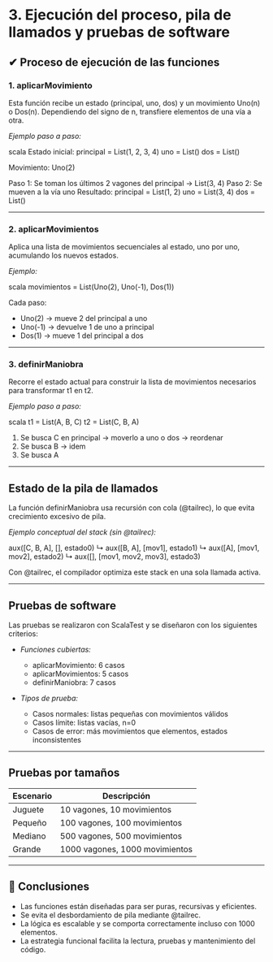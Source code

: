 # 3. Ejecución del proceso, pila de llamados y pruebas de software

## ✔ Proceso de ejecución de las funciones

###  1. aplicarMovimiento

Esta función recibe un estado (principal, uno, dos) y un movimiento Uno(n) o Dos(n). Dependiendo del signo de n, transfiere elementos de una vía a otra.

*Ejemplo paso a paso:*

scala
Estado inicial:
principal = List(1, 2, 3, 4)
uno = List()
dos = List()

Movimiento: Uno(2)

Paso 1: Se toman los últimos 2 vagones del principal → List(3, 4)
Paso 2: Se mueven a la vía uno
Resultado:
principal = List(1, 2)
uno = List(3, 4)
dos = List()



---

### 2. aplicarMovimientos

Aplica una lista de movimientos secuenciales al estado, uno por uno, acumulando los nuevos estados.

*Ejemplo:*

scala
movimientos = List(Uno(2), Uno(-1), Dos(1))

Cada paso:
- Uno(2) → mueve 2 del principal a uno
- Uno(-1) → devuelve 1 de uno a principal
- Dos(1) → mueve 1 del principal a dos


---

### 3. definirManiobra

Recorre el estado actual para construir la lista de movimientos necesarios para transformar t1 en t2.

*Ejemplo paso a paso:*

scala
t1 = List(A, B, C)
t2 = List(C, B, A)

1. Se busca C en principal → moverlo a uno o dos → reordenar
2. Se busca B → idem
3. Se busca A


---
 

## Estado de la pila de llamados

La función definirManiobra usa recursión con cola (@tailrec), lo que evita crecimiento excesivo de pila.

*Ejemplo conceptual del stack (sin @tailrec):*


aux([C, B, A], [], estado0)
↳ aux([B, A], [mov1], estado1)
↳ aux([A], [mov1, mov2], estado2)
↳ aux([], [mov1, mov2, mov3], estado3)


Con @tailrec, el compilador optimiza este stack en una sola llamada activa.

---

##  Pruebas de software

Las pruebas se realizaron con ScalaTest y se diseñaron con los siguientes criterios:

- *Funciones cubiertas:*
  - aplicarMovimiento: 6 casos
  - aplicarMovimientos: 5 casos
  - definirManiobra: 7 casos

- *Tipos de prueba:*
  - Casos normales: listas pequeñas con movimientos válidos
  - Casos límite: listas vacías, n=0
  - Casos de error: más movimientos que elementos, estados inconsistentes

---

##  Pruebas por tamaños

| Escenario | Descripción |
|----------|-------------|
| Juguete | 10 vagones, 10 movimientos |
| Pequeño | 100 vagones, 100 movimientos |
| Mediano | 500 vagones, 500 movimientos |
| Grande | 1000 vagones, 1000 movimientos |

---

## 🧠 Conclusiones

- Las funciones están diseñadas para ser puras, recursivas y eficientes.
- Se evita el desbordamiento de pila mediante @tailrec.
- La lógica es escalable y se comporta correctamente incluso con 1000 elementos.
- La estrategia funcional facilita la lectura, pruebas y mantenimiento del código.
